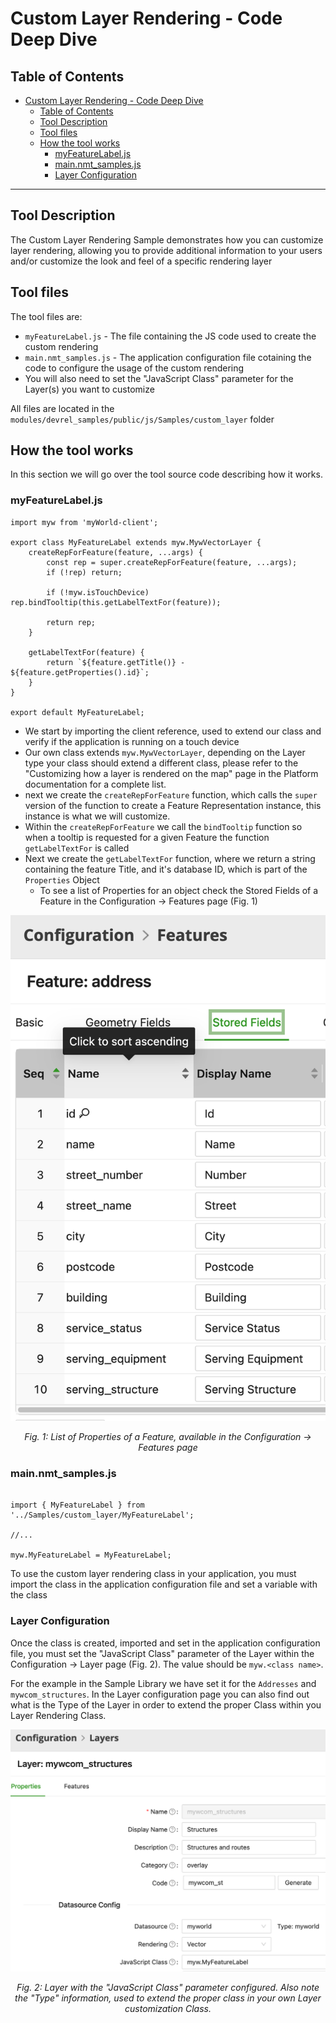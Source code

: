 # Custom Layer Rendering - Code Deep Dive

## Table of Contents

- [Custom Layer Rendering - Code Deep Dive](#custom-layer-rendering---code-deep-dive)
  - [Table of Contents](#table-of-contents)
  - [Tool Description](#tool-description)
  - [Tool files](#tool-files)
  - [How the tool works](#how-the-tool-works)
    - [myFeatureLabel.js](#myfeaturelabeljs)
    - [main.nmt\_samples.js](#mainnmt_samplesjs)
    - [Layer Configuration](#layer-configuration)

---

## Tool Description

The Custom Layer Rendering Sample demonstrates how you can customize layer rendering, allowing you to provide additional information to your users and/or customize the look and feel of a specific rendering layer

## Tool files

The tool files are:

-   `myFeatureLabel.js` - The file containing the JS code used to create the custom rendering
-   `main.nmt_samples.js` - The application configuration file cotaining the code to configure the usage of the custom rendering
-   You will also need to set the "JavaScript Class" parameter for the Layer(s) you want to customize

All files are located in the `modules/devrel_samples/public/js/Samples/custom_layer` folder

## How the tool works

In this section we will go over the tool source code describing how it works.

### myFeatureLabel.js

```
import myw from 'myWorld-client';

export class MyFeatureLabel extends myw.MywVectorLayer {
    createRepForFeature(feature, ...args) {
        const rep = super.createRepForFeature(feature, ...args);
        if (!rep) return;

        if (!myw.isTouchDevice) rep.bindTooltip(this.getLabelTextFor(feature));

        return rep;
    }

    getLabelTextFor(feature) {
        return `${feature.getTitle()} - ${feature.getProperties().id}`;
    }
}

export default MyFeatureLabel;

```

- We start by importing the client reference, used to extend our class and verify if the application is running on a touch device
- Our own class extends `myw.MywVectorLayer`, depending on the Layer type your class should extend a different class, please refer to the "Customizing how a layer is rendered on the map" page in the Platform documentation for a complete list.
- next we create the `createRepForFeature` function, which calls the `super` version of the function to create a Feature Representation instance, this instance is what we will customize.
- Within the `createRepForFeature` we call the `bindTooltip` function so when a tooltip is requested for a given Feature the function `getLabelTextFor` is called
- Next we create the `getLabelTextFor` function, where we return a string containing the feature Title, and it's database ID, which is part of the `Properties` Object
  - To see a list of Properties for an object check the Stored Fields of a Feature in the Configuration -> Features page (Fig. 1)

![List of Properties of a Feature](./Custom_Layer_Rendering_Deep_Dive_1.png)

<p align="center"><i>Fig. 1: List of Properties of a Feature, available in the Configuration -> Features page</i></p>

### main.nmt_samples.js

```

import { MyFeatureLabel } from '../Samples/custom_layer/MyFeatureLabel';

//...

myw.MyFeatureLabel = MyFeatureLabel;

```

To use the custom layer rendering class in your application, you must import the class in the application configuration file and set a variable with the class

### Layer Configuration

Once the class is created, imported and set in the application configuration file, you must set the "JavaScript Class" parameter of the Layer within the Configuration -> Layer page (Fig. 2). The value should be `myw.<class name>`.

For the example in the Sample Library we have set it for the `Addresses` and `mywcom_structures`. In the Layer configuration page you can also find out what is the Type of the Layer in order to extend the proper Class within you Layer Rendering Class.

![Layer with the "JavaScript Class" parameter configured](./Custom_Layer_Rendering_Deep_Dive_2.png)

<p align="center"><i>Fig. 2: Layer with the "JavaScript Class" parameter configured. Also note the "Type" information, used to extend the proper class in your own Layer customization Class.</i></p>
